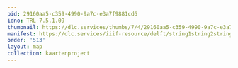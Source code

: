 ```yaml
---
pid: 29160aa5-c359-4990-9a7c-e3a7f9881cd6
idno: TRL-7.5.1.09
thumbnail: https://dlc.services/thumbs/7/4/29160aa5-c359-4990-9a7c-e3a7f9881cd6/full/400,339/0/default.jpg
manifest: https://dlc.services/iiif-resource/delft/string1string2string3/kaartenproject-2007/TRL-7.5.1.09
order: '513'
layout: map
collection: kaartenproject
---
```

